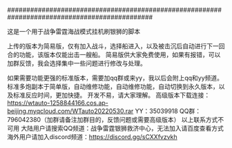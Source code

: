 
##############################################################################################

这是一个用于战争雷霆海战模式挂机刷银狮的脚本

上传的版本为简易版，仅有加入战斗，选择船进入，以及被击沉后自动进行下一回合的功能，该版本仅能出击一艘船。
简易版供大家免费使用，如果有报错，可以加群反馈，我会选择集中一些问题进行修改与处理。

如果需要功能更强的标准版本，需要加qq群或来yy，我以后会附上qq和yy频道。
标准多炮副本于简单版，自动维修功能，自动维修功能，自动切换到永久版本，以及标准反应时间，更加快捷。
开发不易，请大家理解。
高级版本下载连接：https://wtauto-1258844166.cos.ap-beijing.myqcloud.com/WTauto20220530.rar
YY：35039918
QQ群：796042380（加群请备注加群目的，反馈问题或需要高级版本）
以上联系方式不可用
大陆用户请搜索QQ频道：战争雷霆银狮救济中心，无法加入请百度查看方式
海外用户请加入discord频道：https://discord.gg/sCXXfvzvkh
